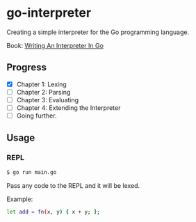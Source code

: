 # go-interpreter

Creating a simple interpreter for the Go programming language.

Book: [Writing An Interpreter In Go](https://interpreterbook.com/)

## Progress

- [x] Chapter 1: Lexing
- [ ] Chapter 2: Parsing
- [ ] Chapter 3: Evaluating
- [ ] Chapter 4: Extending the Interpreter
- [ ] Going further.

## Usage

### REPL

```bash
$ go run main.go
```

Pass any code to the REPL and it will be lexed.

Example:

```bash
let add = fn(x, y) { x + y; };
```
